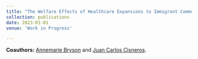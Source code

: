 ```yaml
---
title: "The Welfare Effects of Healthcare Expansions to Immigrant Communities"
collection: publications
date: 2023-01-01
venue: 'Work in Progress'

---
```


**Coauthors:** [Annemarie Bryson][acb] and [Juan Carlos Cisneros][jccp].
<br>

[acb]: https://www.econ.berkeley.edu/grad/profiles/16868
[jccp]: https://jccisneros.com/
